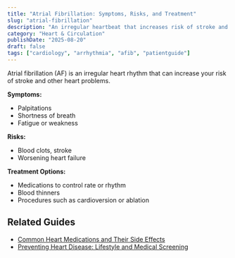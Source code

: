 ```yaml
---
title: "Atrial Fibrillation: Symptoms, Risks, and Treatment"
slug: "atrial-fibrillation"
description: "An irregular heartbeat that increases risk of stroke and heart failure — how it’s diagnosed and treated."
category: "Heart & Circulation"
publishDate: "2025-08-20"
draft: false
tags: ["cardiology", "arrhythmia", "afib", "patientguide"]
---
```


Atrial fibrillation (AF) is an irregular heart rhythm that can increase your risk of stroke and other heart problems.

**Symptoms:**
- Palpitations
- Shortness of breath
- Fatigue or weakness

**Risks:**
- Blood clots, stroke
- Worsening heart failure

**Treatment Options:**
- Medications to control rate or rhythm
- Blood thinners
- Procedures such as cardioversion or ablation

## Related Guides
- [Common Heart Medications and Their Side Effects](/guides/common-heart-medications/)  
- [Preventing Heart Disease: Lifestyle and Medical Screening](/guides/preventing-heart-disease/)  
